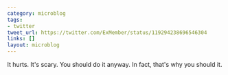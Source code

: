```yaml
---
category: microblog
tags:
- twitter
tweet_url: https://twitter.com/ExMember/status/119294238696546304
links: []
layout: microblog
---
```

It hurts. It's scary. You should do it anyway. In fact, that's why you should it.
